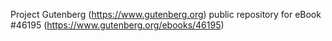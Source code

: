 Project Gutenberg (https://www.gutenberg.org) public repository for eBook #46195 (https://www.gutenberg.org/ebooks/46195)
